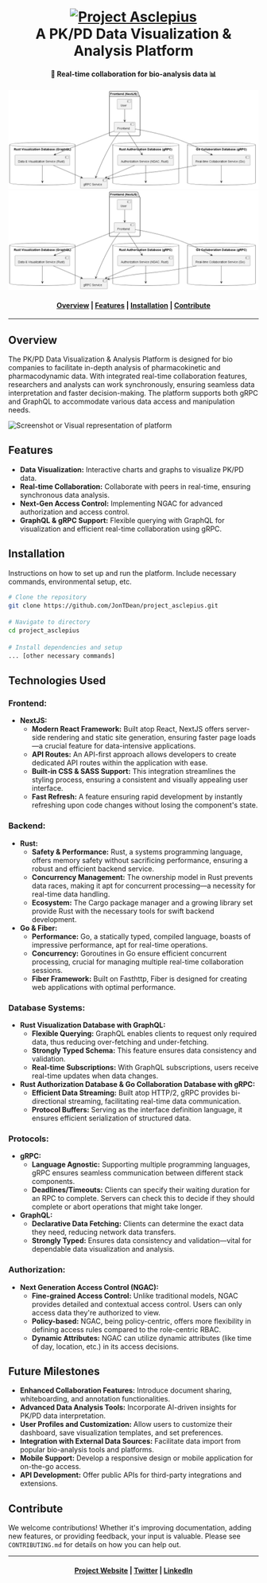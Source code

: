<h1 align="center">
  <a name="logo" href="https://github.com/JonTDean/project_asclepius"><img src="URL_TO_YOUR_PROJECT_LOGO" alt="Project Asclepius" width="200"></a>
  <br>
  A PK/PD Data Visualization & Analysis Platform
</h1>
<h4 align="center">🔬 Real-time collaboration for bio-analysis data 📊</h4>
<p align="center">
  <a href="https://github.com/JonTDean/project_asclepius/commits/main">
    <img src="./docs/UML/SystemArch.png" alt="Last Commit" />
  </a>
  <!-- Similarly, adjust the next image reference as per your needs -->
  <a href="https://github.com/JonTDean/project_asclepius/commits/main">
    <img src="./docs/UML/SystemArch.png" alt="Commit Activity" />
  </a>
</p>

<div align="center">
  <h4>
    <a href="#overview">Overview</a> |
    <a href="#features">Features</a> |
    <a href="#installation">Installation</a> |
    <a href="#contribute">Contribute</a>
  </h4>
</div>

---

## Overview

The PK/PD Data Visualization & Analysis Platform is designed for bio companies to facilitate in-depth analysis of pharmacokinetic and pharmacodynamic data. With integrated real-time collaboration features, researchers and analysts can work synchronously, ensuring seamless data interpretation and faster decision-making. The platform supports both gRPC and GraphQL to accommodate various data access and manipulation needs.

![Screenshot or Visual representation of platform](URL_TO_SCREENSHOT)

## Features

- **Data Visualization:** Interactive charts and graphs to visualize PK/PD data.
- **Real-time Collaboration:** Collaborate with peers in real-time, ensuring synchronous data analysis.
- **Next-Gen Access Control:** Implementing NGAC for advanced authorization and access control.
- **GraphQL & gRPC Support:** Flexible querying with GraphQL for visualization and efficient real-time collaboration using gRPC.

## Installation

Instructions on how to set up and run the platform. Include necessary commands, environmental setup, etc.

```bash
# Clone the repository
git clone https://github.com/JonTDean/project_asclepius.git

# Navigate to directory
cd project_asclepius

# Install dependencies and setup
... [other necessary commands]
```

## Technologies Used

### Frontend:
- **NextJS:** 
  - **Modern React Framework:** Built atop React, NextJS offers server-side rendering and static site generation, ensuring faster page loads—a crucial feature for data-intensive applications.
  - **API Routes:** An API-first approach allows developers to create dedicated API routes within the application with ease.
  - **Built-in CSS & SASS Support:** This integration streamlines the styling process, ensuring a consistent and visually appealing user interface.
  - **Fast Refresh:** A feature ensuring rapid development by instantly refreshing upon code changes without losing the component's state.

### Backend:
- **Rust:** 
  - **Safety & Performance:** Rust, a systems programming language, offers memory safety without sacrificing performance, ensuring a robust and efficient backend service.
  - **Concurrency Management:** The ownership model in Rust prevents data races, making it apt for concurrent processing—a necessity for real-time data handling.
  - **Ecosystem:** The Cargo package manager and a growing library set provide Rust with the necessary tools for swift backend development.
- **Go & Fiber:** 
  - **Performance:** Go, a statically typed, compiled language, boasts of impressive performance, apt for real-time operations.
  - **Concurrency:** Goroutines in Go ensure efficient concurrent processing, crucial for managing multiple real-time collaboration sessions.
  - **Fiber Framework:** Built on Fasthttp, Fiber is designed for creating web applications with optimal performance.

### Database Systems:
- **Rust Visualization Database with GraphQL:** 
  - **Flexible Querying:** GraphQL enables clients to request only required data, thus reducing over-fetching and under-fetching.
  - **Strongly Typed Schema:** This feature ensures data consistency and validation.
  - **Real-time Subscriptions:** With GraphQL subscriptions, users receive real-time updates when data changes.
- **Rust Authorization Database & Go Collaboration Database with gRPC:** 
  - **Efficient Data Streaming:** Built atop HTTP/2, gRPC provides bi-directional streaming, facilitating real-time data communication.
  - **Protocol Buffers:** Serving as the interface definition language, it ensures efficient serialization of structured data.

### Protocols:
- **gRPC:** 
  - **Language Agnostic:** Supporting multiple programming languages, gRPC ensures seamless communication between different stack components.
  - **Deadlines/Timeouts:** Clients can specify their waiting duration for an RPC to complete. Servers can check this to decide if they should complete or abort operations that might take longer.
- **GraphQL:** 
  - **Declarative Data Fetching:** Clients can determine the exact data they need, reducing network data transfers.
  - **Strongly Typed:** Ensures data consistency and validation—vital for dependable data visualization and analysis.

### Authorization:
- **Next Generation Access Control (NGAC):** 
  - **Fine-grained Access Control:** Unlike traditional models, NGAC provides detailed and contextual access control. Users can only access data they're authorized to view.
  - **Policy-based:** NGAC, being policy-centric, offers more flexibility in defining access rules compared to the role-centric RBAC.
  - **Dynamic Attributes:** NGAC can utilize dynamic attributes (like time of day, location, etc.) in its access decisions.


## Future Milestones

- **Enhanced Collaboration Features:** Introduce document sharing, whiteboarding, and annotation functionalities.
- **Advanced Data Analysis Tools:** Incorporate AI-driven insights for PK/PD data interpretation.
- **User Profiles and Customization:** Allow users to customize their dashboard, save visualization templates, and set preferences.
- **Integration with External Data Sources:** Facilitate data import from popular bio-analysis tools and platforms.
- **Mobile Support:** Develop a responsive design or mobile application for on-the-go access.
- **API Development:** Offer public APIs for third-party integrations and extensions.

## Contribute

We welcome contributions! Whether it's improving documentation, adding new features, or providing feedback, your input is valuable. Please see `CONTRIBUTING.md` for details on how you can help out.

---

<div align="center">
  <h4>
    <a href="https://YOUR_PROJECT_WEBSITE">Project Website</a> |
    <a href="https://twitter.com/YOUR_TWITTER">Twitter</a> |
    <a href="https://www.linkedin.com/YOUR_LINKEDIN">LinkedIn</a>
  </h4>
</div>